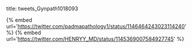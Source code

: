 title: tweets_Gynpath1018093

{% embed url='https://twitter.com/padmapathology1/status/1146464243023114240' %}
{% embed url='https://twitter.com/HENRYY_MD/status/1145369007584927745' %}
